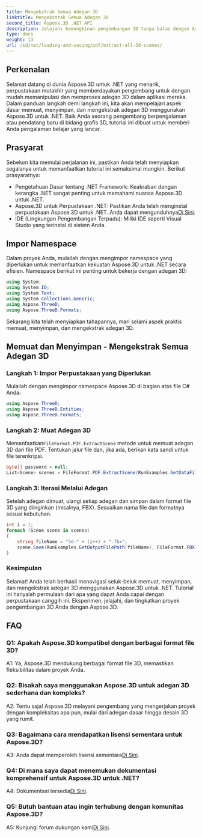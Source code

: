 ```yaml
---
title: Mengekstrak Semua Adegan 3D
linktitle: Mengekstrak Semua Adegan 3D
second_title: Aspose.3D .NET API
description: Jelajahi kemungkinan pengembangan 3D tanpa batas dengan Aspose.3D untuk .NET. Muat, simpan, dan ekstrak adegan dengan mudah.
type: docs
weight: 13
url: /id/net/loading-and-saving/pdf/extract-all-3d-scenes/
---
```

## Perkenalan

Selamat datang di dunia Aspose.3D untuk .NET yang menarik, perpustakaan mutakhir yang memberdayakan pengembang untuk dengan mudah memanipulasi dan memproses adegan 3D dalam aplikasi mereka. Dalam panduan langkah demi langkah ini, kita akan mempelajari aspek dasar memuat, menyimpan, dan mengekstrak adegan 3D menggunakan Aspose.3D untuk .NET. Baik Anda seorang pengembang berpengalaman atau pendatang baru di bidang grafis 3D, tutorial ini dibuat untuk memberi Anda pengalaman belajar yang lancar.

## Prasyarat

Sebelum kita memulai perjalanan ini, pastikan Anda telah menyiapkan segalanya untuk memanfaatkan tutorial ini semaksimal mungkin. Berikut prasyaratnya:

- Pengetahuan Dasar tentang .NET Framework: Keakraban dengan kerangka .NET sangat penting untuk memahami nuansa Aspose.3D untuk .NET.
-  Aspose.3D untuk Perpustakaan .NET: Pastikan Anda telah menginstal perpustakaan Aspose.3D untuk .NET. Anda dapat mengunduhnya[Di Sini](https://releases.aspose.com/3d/net/).
- IDE (Lingkungan Pengembangan Terpadu): Miliki IDE seperti Visual Studio yang terinstal di sistem Anda.

## Impor Namespace

Dalam proyek Anda, mulailah dengan mengimpor namespace yang diperlukan untuk memanfaatkan kekuatan Aspose.3D untuk .NET secara efisien. Namespace berikut ini penting untuk bekerja dengan adegan 3D:

```csharp
using System;
using System.IO;
using System.Text;
using System.Collections.Generic;
using Aspose.ThreeD;
using Aspose.ThreeD.Formats;
```

Sekarang kita telah menyiapkan tahapannya, mari selami aspek praktis memuat, menyimpan, dan mengekstrak adegan 3D.

## Memuat dan Menyimpan - Mengekstrak Semua Adegan 3D

### Langkah 1: Impor Perpustakaan yang Diperlukan

Mulailah dengan mengimpor namespace Aspose.3D di bagian atas file C# Anda:

```csharp
using Aspose.ThreeD;
using Aspose.ThreeD.Entities;
using Aspose.ThreeD.Formats;
```

### Langkah 2: Muat Adegan 3D

 Memanfaatkan`FileFormat.PDF.ExtractScene` metode untuk memuat adegan 3D dari file PDF. Tentukan jalur file dan, jika ada, berikan kata sandi untuk file terenkripsi.

```csharp
byte[] password = null;
List<Scene> scenes = FileFormat.PDF.ExtractScene(RunExamples.GetDataFilePath("House_Design.pdf"), password);
```

### Langkah 3: Iterasi Melalui Adegan

Setelah adegan dimuat, ulangi setiap adegan dan simpan dalam format file 3D yang diinginkan (misalnya, FBX). Sesuaikan nama file dan formatnya sesuai kebutuhan.

```csharp
int i = 1;
foreach (Scene scene in scenes)
{
    string fileName = "3d-" + (i++) + ".fbx";
    scene.Save(RunExamples.GetOutputFilePath(fileName), FileFormat.FBX7400ASCII);
}
```

### Kesimpulan

Selamat! Anda telah berhasil menavigasi seluk-beluk memuat, menyimpan, dan mengekstrak adegan 3D menggunakan Aspose.3D untuk .NET. Tutorial ini hanyalah permulaan dari apa yang dapat Anda capai dengan perpustakaan canggih ini. Eksperimen, jelajahi, dan tingkatkan proyek pengembangan 3D Anda dengan Aspose.3D.

## FAQ

### Q1: Apakah Aspose.3D kompatibel dengan berbagai format file 3D?

A1: Ya, Aspose.3D mendukung berbagai format file 3D, memastikan fleksibilitas dalam proyek Anda.

### Q2: Bisakah saya menggunakan Aspose.3D untuk adegan 3D sederhana dan kompleks?

A2: Tentu saja! Aspose.3D melayani pengembang yang mengerjakan proyek dengan kompleksitas apa pun, mulai dari adegan dasar hingga desain 3D yang rumit.

### Q3: Bagaimana cara mendapatkan lisensi sementara untuk Aspose.3D?

 A3: Anda dapat memperoleh lisensi sementara[Di Sini](https://purchase.aspose.com/temporary-license/).

### Q4: Di mana saya dapat menemukan dokumentasi komprehensif untuk Aspose.3D untuk .NET?

 A4: Dokumentasi tersedia[Di Sini](https://reference.aspose.com/3d/net/).

### Q5: Butuh bantuan atau ingin terhubung dengan komunitas Aspose.3D?

 A5: Kunjungi forum dukungan kami[Di Sini](https://forum.aspose.com/c/3d/18).